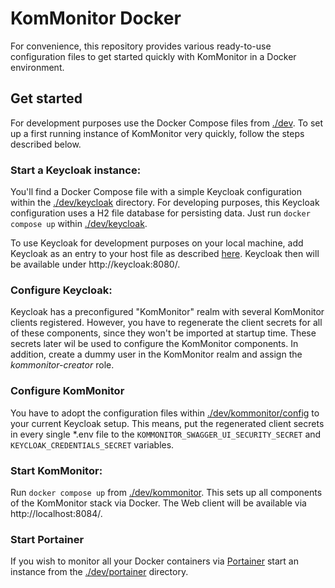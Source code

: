 # KomMonitor Docker

For convenience, this repository provides various ready-to-use configuration files to get started quickly with KomMonitor in a Docker environment.

## Get started
For development purposes use the Docker Compose files from [./dev](./dev). To set up a first running instance of KomMonitor very quickly, follow the steps described below.  
### Start a Keycloak instance:
You'll find a Docker Compose file with a simple Keycloak configuration within the [./dev/keycloak](./dev/keycloak) directory. For developing purposes, this Keycloak configuration uses a H2 file database for persisting data. Just run `docker compose up` within [./dev/keycloak](./dev/keycloak). 

To use Keycloak for development purposes on your local machine, add Keycloak as an entry to your host file as described [here](./dev/keycloak/addHostEntry.readme). Keycloak then will be available under http://keycloak:8080/.
### Configure Keycloak:
Keycloak has a preconfigured "KomMonitor" realm with several KomMonitor clients registered. However, you have to regenerate the client secrets for all of these components, since they won't be imported at startup time. These secrets later wil be used to configure the KomMonitor components. In addition, create a dummy user in the KomMonitor realm and assign the *kommonitor-creator* role.
### Configure KomMonitor
You have to adopt the configuration files within [./dev/kommonitor/config](./dev/kommonitor/config) to your current Keycloak setup. This means, put the regenerated client secrets in every single *.env file to the `KOMMONITOR_SWAGGER_UI_SECURITY_SECRET` and `KEYCLOAK_CREDENTIALS_SECRET` variables.
### Start KomMonitor: 
Run `docker compose up` from [./dev/kommonitor](./dev/kommonitor). This sets up all components of the KomMonitor stack via Docker. The Web client will be available via http://localhost:8084/.
### Start Portainer
If you wish to monitor all your Docker containers via [Portainer](https://www.portainer.io/) start an instance from the [./dev/portainer](./dev/portainer) directory.
